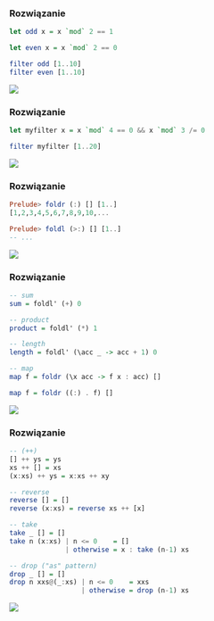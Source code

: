 ### Rozwiązanie
```haskell
let odd x = x `mod` 2 == 1

let even x = x `mod` 2 == 0

filter odd [1..10]
filter even [1..10]
```

![](http://obeythekitty.com/wp-content/uploads/2015/01/lolcat_airplane.jpg)

### Rozwiązanie
```haskell
let myfilter x = x `mod` 4 == 0 && x `mod` 3 /= 0

filter myfilter [1..20]
```

![](http://dothash.buzz/wp-content/uploads/2015/06/lolcat-4.jpg)

### Rozwiązanie
```haskell
Prelude> foldr (:) [] [1..]
[1,2,3,4,5,6,7,8,9,10,...

Prelude> foldl (>:) [] [1..]
-- ...
```

![](http://images.andrej3000.com/upload/2012/07/20/20120720140325-0002cca8.png)

### Rozwiązanie
```haskell
-- sum
sum = foldl' (+) 0

-- product
product = foldl' (*) 1

-- length
length = foldl' (\acc _ -> acc + 1) 0

-- map
map f = foldr (\x acc -> f x : acc) []

map f = foldr ((:) . f) []
```

![](http://new1.fjcdn.com/pictures/Lolcats_b0a5ec_147272.jpg)

### Rozwiązanie
```haskell
-- (++)
[] ++ ys = ys
xs ++ [] = xs
(x:xs) ++ ys = x:xs ++ xy

-- reverse
reverse [] = []
reverse (x:xs) = reverse xs ++ [x]

-- take
take _ [] = []
take n (x:xs) | n <= 0    = []
              | otherwise = x : take (n-1) xs

-- drop ("as" pattern)
drop _ [] = []
drop n xxs@(_:xs) | n <= 0    = xxs
                  | otherwise = drop (n-1) xs
```

![](https://c1.staticflickr.com/9/8217/8361000871_53de696e2d.jpg)

